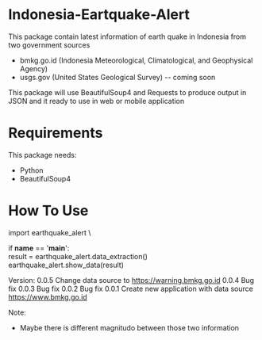 # Indonesia-Eartquake-Alert

This package contain latest information of earth quake in Indonesia from two government sources
- bmkg.go.id (Indonesia Meteorological, Climatological, and Geophysical Agency)
- usgs.gov (United States Geological Survey) -- coming soon

This package will use BeautifulSoup4 and Requests to produce output in JSON and it ready to use in web or mobile application

# Requirements
This package needs:
- Python
- BeautifulSoup4

# How To Use
import earthquake_alert \

if __name__ == '__main__': \
    result = earthquake_alert.data_extraction() \
    earthquake_alert.show_data(result)

Version:
0.0.5 Change data source to https://warning.bmkg.go.id
0.0.4 Bug fix
0.0.3 Bug fix
0.0.2 Bug fix
0.0.1 Create new application with data source https://www.bmkg.go.id

Note:
* Maybe there is different magnitudo between those two information
